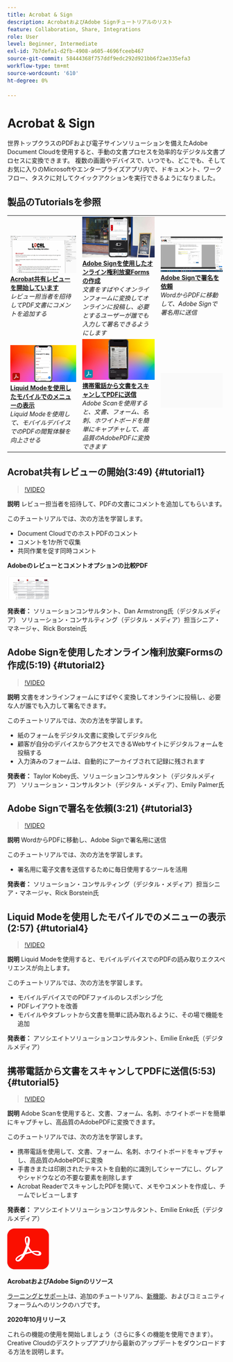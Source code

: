 ```yaml
---
title: Acrobat & Sign
description: AcrobatおよびAdobe Signチュートリアルのリスト
feature: Collaboration, Share, Integrations
role: User
level: Beginner, Intermediate
exl-id: 7b7defa1-d2fb-4908-a605-4696fceeb467
source-git-commit: 58444368f757ddf9edc292d921bb6f2ae335efa3
workflow-type: tm+mt
source-wordcount: '610'
ht-degree: 0%

---
```


# Acrobat &amp; Sign

世界トップクラスのPDFおよび電子サインソリューションを備えたAdobe Document Cloudを使用すると、手動の文書プロセスを効率的なデジタル文書プロセスに変換できます。 複数の画面やデバイスで、いつでも、どこでも、そしてお気に入りのMicrosoftやエンタープライズアプリ内で、ドキュメント、ワークフロー、タスクに対してクイックアクションを実行できるようになりました。

## 製品のTutorialsを参照

<table style="table-layout:fixed">
<tr>
 <td>
   <a href="acrobat-sign.md#tutorial1">
      <img alt="Acrobat共有レビューの開始" src="../assets/acrobat_sharedreview_armstrong.jpg" />
   </a>
    <div>
   <a href="acrobat-sign.md#tutorial1"><strong>Acrobat共有レビューを開始しています</strong></a>
    </div>
    <em>レビュー担当者を招待してPDF文書にコメントを追加する</em>
    <br>
  </td>
  <td>
    <a href="acrobat-sign.md#tutorial2">
        <img alt="Adobe Signを使用したオンライン権利放棄Formsの作成" src="../assets/sign_webforms_palmer-kobey_thumbnail.jpg" />
    </a>
    <div>
    <a href="acrobat-sign.md#tutorial2"><strong>Adobe Signを使用したオンライン権利放棄Formsの作成</strong></a>
    </div>
    <em>文書をすばやくオンラインフォームに変換してオンラインに投稿し、必要とするユーザーが誰でも入力して署名できるようにします</em>
    <br>
  </td>
  <td>
   <a href="acrobat-sign.md#tutorial3">
      <img alt="Adobe Signで署名を依頼" src="../assets/sign_request-signature_borstein_thumbnail.jpg" />
   </a>
    <div>
    <a href="acrobat-sign.md#tutorial3"><strong>Adobe Signで署名を依頼</strong></a>
    </div>
    <em>WordからPDFに移動して、Adobe Signで署名用に送信</em>
    <br>
  </td>
</tr>
<tr>
 <td>
   <a href="acrobat-sign.md#tutorial4">
      <img alt="Liquid Modeを使用したモバイルでのメニューの表示" src="../assets/acrobat_liquidmode_enke_thumbnail.jpg" />
   </a>
    <div>
   <a href="acrobat-sign.md#tutorial4"><strong>Liquid Modeを使用したモバイルでのメニューの表示</strong></a>
    </div>
    <em>Liquid Modeを使用して、モバイルデバイスでのPDFの閲覧体験を向上させる</em>
    <br>
  </td>
  <td>
    <a href="acrobat-sign.md#tutorial5">
        <img alt="携帯電話から文書をスキャンしてPDFに送信" src="../assets/acrobat_scan_enke.jpg" />
    </a>
    <div>
    <a href="acrobat-sign.md#tutorial5"><strong>携帯電話から文書をスキャンしてPDFに送信</strong></a>
    </div>
    <em>Adobe Scanを使用すると、文書、フォーム、名刺、ホワイトボードを簡単にキャプチャして、高品質のAdobePDFに変換できます</em>
    <br>
  </td>
  <td>
    <img alt="スペーサー" src="../assets/Gray_thumbnail.png" />
    <div>
    <br>
  </td>
</tr>
</table>

## Acrobat共有レビューの開始(3:49) {#tutorial1}

>[!VIDEO](https://video.tv.adobe.com/v/326777?hidetitle=true)

**説明**
レビュー担当者を招待して、PDFの文書にコメントを追加してもらいます。

このチュートリアルでは、次の方法を学習します。
* Document CloudでのホストPDFのコメント
* コメントを1か所で収集
* 共同作業を促す同時コメント

**Adobeのレビューとコメントオプションの比較PDF**

[![比較画像](../assets/ComparisonPDF_thumbnail_96.png)](../assets/Adobe_Review_and_Comment_Comparisons.pdf)

**発表者：**
ソリューションコンサルタント、Dan Armstrong氏（デジタルメディア）
ソリューション・コンサルティング（デジタル・メディア）担当シニア・マネージャ、Rick Borstein氏

## Adobe Signを使用したオンライン権利放棄Formsの作成(5:19) {#tutorial2}

>[!VIDEO](https://video.tv.adobe.com/v/326776?hidetitle=true)

**説明**
文書をオンラインフォームにすばやく変換してオンラインに投稿し、必要な人が誰でも入力して署名できます。

このチュートリアルでは、次の方法を学習します。
* 紙のフォームをデジタル文書に変換してデジタル化
* 顧客が自分のデバイスからアクセスできるWebサイトにデジタルフォームを投稿する
* 入力済みのフォームは、自動的にアーカイブされて記録に残されます

**発表者：**
Taylor Kobey氏、ソリューションコンサルタント（デジタルメディア）
ソリューション・コンサルタント（デジタル・メディア）、Emily Palmer氏

## Adobe Signで署名を依頼(3:21) {#tutorial3}

>[!VIDEO](https://video.tv.adobe.com/v/326801?hidetitle=true)

**説明**
WordからPDFに移動し、Adobe Signで署名用に送信

このチュートリアルでは、次の方法を学習します。
* 署名用に電子文書を送信するために毎日使用するツールを活用

**発表者：**
ソリューション・コンサルティング（デジタル・メディア）担当シニア・マネージャ、Rick Borstein氏

## Liquid Modeを使用したモバイルでのメニューの表示(2:57) {#tutorial4}

>[!VIDEO](https://video.tv.adobe.com/v/327093?hidetitle=true)

**説明**
Liquid Modeを使用すると、モバイルデバイスでのPDFの読み取りエクスペリエンスが向上します。

このチュートリアルでは、次の方法を学習します。
* モバイルデバイスでのPDFファイルのレスポンシブ化
* PDFレイアウトを改善
* モバイルやタブレットから文書を簡単に読み取れるように、その場で機能を追加

**発表者：**
アソシエイトソリューションコンサルタント、Emilie Enke氏（デジタルメディア）

## 携帯電話から文書をスキャンしてPDFに送信(5:53) {#tutorial5}

>[!VIDEO](https://video.tv.adobe.com/v/327094?hidetitle=true)

**説明**
Adobe Scanを使用すると、文書、フォーム、名刺、ホワイトボードを簡単にキャプチャし、高品質のAdobePDFに変換できます。

このチュートリアルでは、次の方法を学習します。
* 携帯電話を使用して、文書、フォーム、名刺、ホワイトボードをキャプチャし、高品質のAdobePDFに変換
* 手書きまたは印刷されたテキストを自動的に識別してシャープにし、グレアやシャドウなどの不要な要素を削除します
* Acrobat ReaderでスキャンしたPDFを開いて、メモやコメントを作成し、チームでレビューします

**発表者：**
アソシエイトソリューションコンサルタント、Emilie Enke氏（デジタルメディア）

![DCロゴ](../assets/Doc-Cloud-256.png)

**AcrobatおよびAdobe Signのリソース**

[ラーニングとサポート](https://helpx.adobe.com/jp/support/document-cloud.html)は、追加のチュートリアル、[新機能](https://helpx.adobe.com/jp/acrobat/using/whats-new.html)、およびコミュニティフォーラムへのリンクのハブです。

**2020年10月リリース**

これらの機能の使用を開始しましょう（さらに多くの機能を使用できます）。 Creative Cloudのデスクトップアプリから最新のアップデートをダウンロードする方法を説明します。
